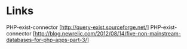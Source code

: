 # Links

PHP-exist-connector [http://query-exist.sourceforge.net/]
PHP-exist-connector [http://blog.newrelic.com/2012/08/14/five-non-mainstream-databases-for-php-apps-part-3/]